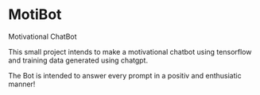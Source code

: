 # MotiBot
 Motivational ChatBot


This small project intends to make a motivational chatbot using tensorflow and training data generated using chatgpt.

The Bot is intended to answer every prompt in a positiv and enthusiatic manner!
